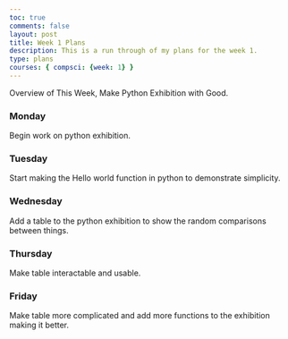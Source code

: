 ```yaml
---
toc: true
comments: false
layout: post
title: Week 1 Plans
description: This is a run through of my plans for the week 1.
type: plans
courses: { compsci: {week: 1} }
---
```


Overview of This Week, Make Python Exhibition with Good.

### Monday

Begin work on python exhibition.

### Tuesday

Start making the Hello world function in python to demonstrate simplicity.

### Wednesday

Add a table to the python exhibition to show the random comparisons between things.

### Thursday

Make table interactable and usable.

### Friday

Make table more complicated and add more functions to the exhibition making it better.
